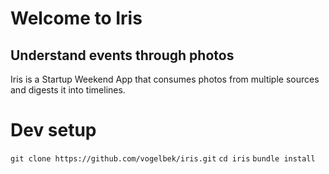 # Welcome to Iris
## Understand events through photos

Iris is a Startup Weekend App that consumes photos from multiple sources and digests it into timelines.

# Dev setup
`git clone https://github.com/vogelbek/iris.git`
`cd iris`
`bundle install`
